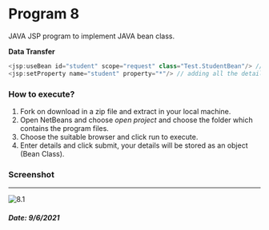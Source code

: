 # Program 8

JAVA JSP program to implement JAVA bean class.

**Data Transfer**

```java
<jsp:useBean id="student" scope="request" class="Test.StudentBean"/> // Finding class
<jsp:setProperty name="student" property="*"/> // adding all the details

```

### How to execute?

1. Fork on download in a zip file and extract in your local machine.
2. Open NetBeans and choose *open project* and choose the folder which contains the program files.
3. Choose the suitable browser and click run to execute.
4. Enter details and click submit, your details will be stored as an object (Bean Class).

### Screenshot

------

![8.1](images/8.1.gif)

##### Date: 9/6/2021